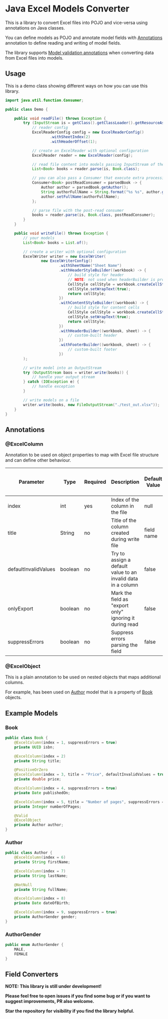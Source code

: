 # Java Excel Models Converter

This is a library to convert Excel files into POJO and vice-versa using annotations on Java classes.

You can define models as POJO and annotate model fields with [Annotations](#annotations) annotation to define 
reading and writing of model fields.

The library supports [Model validation annotations](https://jakarta.ee/specifications/bean-validation/3.0/apidocs/jakarta/validation/constraints/package-summary.html)
when converting data from Excel files into models.

## Usage

This is a demo class showing different ways on how you can use this library.

```java
import java.util.function.Consumer;

public class Demo {

    public void readFile() throws Exception {
        try (InputStream is = getClass().getClassLoader().getResourceAsStream("./test_in.xlsx")) {
            // reader config
            ExcelReaderConfig config = new ExcelReaderConfig()
                    .withSheetIndex(2)
                    .withHeaderOffset(1);

            // create an ExcelReader with optional configuration
            ExcelReader reader = new ExcelReader(config);

            // read file content into models passing InputStream of the file and the type of the model to be converted into
            List<Book> books = reader.parse(is, Book.class);

            // you can also pass a Consumer that execute extra processing after the model has been parsed
            Consumer<Book> postReadConsumer = parsedBook -> {
                Author author = parsedBook.getAuthor();
                String authorFullName = String.format("%s %s", author.getFirstName(), author.getLastName());
                author.setFullName(authorFullName);
            };

            // parse file with the post-read consumer
            books = reader.parse(is, Book.class, postReadConsumer);
        }
    }

    public void writeFile() throws Exception {
        // your models
        List<Book> books = List.of();

        // create a writer with optional configuration
        ExcelWriter writer = new ExcelWriter(
                new ExcelWriterConfig()
                        .withSheetName("Sheet Name")
                        .withHeaderStyleBuilder((workbook) -> {
                            // build style for header
                            // NOTE: not used when headerBuilder is provided
                            CellStyle cellStyle = workbook.createCellStyle();
                            cellStyle.setWrapText(true);
                            return cellStyle;
                        })
                        .withContentStyleBuilder((workbook) -> {
                            // build style for content cells
                            CellStyle cellStyle = workbook.createCellStyle();
                            cellStyle.setWrapText(true);
                            return cellStyle;
                        })
                        .withHeaderBuilder((workbook, sheet) -> {
                            // custom-built header
                        })
                        .withFooterBuilder((workbook, sheet) -> {
                            // custom-built footer
                        })
        );

        // write model into an OutputStream
        try (OutputStream baos = writer.write(books)) {
            // handle your output stream
        } catch (IOException e) {
            // handle exception
        }

        // write models on a file
        writer.write(books, new FileOutputStream("./test_out.xlsx"));
    }
}
```

## Annotations

### @ExcelColumn
Annotation to be used on object properties to map with Excel file structure and can define other behaviour.  

| Parameter            | Type    | Required | Description                                                  | Default Value | Read or Write usage |
|----------------------|---------|----------|--------------------------------------------------------------|---------------|---------------------|
| index                | int     | yes      | Index of the column in the file                              | null          | Both                |
| title                | String  | no       | Title of the column created during write file                | field name    | Write               |
| defaultInvalidValues | boolean | no       | Try to assign a default value to an invalid data in a column | false         | Read                |
| onlyExport           | boolean | no       | Mark the field as "export only" ignoring it during read      | false         | Write               |
| suppressErrors       | boolean | no       | Suppress errors parsing the field                            | false         | Read                |

### @ExcelObject
This is a plain annotation to be used on nested objects that maps additional columns.

For example, has been used on [Author](#author) model that is a property of [Book](#book) objects.

## Example Models

### Book
```java
public class Book {
    @ExcelColumn(index = 1, suppressErrors = true)
    private UUID isbn;

    @ExcelColumn(index = 2)
    private String title;

    @PositiveOrZero
    @ExcelColumn(index = 3, title = "Price", defaultInvalidValues = true)
    private double price;

    @ExcelColumn(index = 4, suppressErrors = true)
    private Date publishedOn;

    @ExcelColumn(index = 5, title = "Number of pages", suppressErrors = true)
    private Integer numberOfPages;

    @Valid
    @ExcelObject
    private Author author;
}
```

### Author
```java
public class Author {
    @ExcelColumn(index = 6)
    private String firstName;

    @ExcelColumn(index = 7)
    private String lastName;

    @NotNull
    private String fullName;

    @ExcelColumn(index = 8)
    private Date dateOfBirth;

    @ExcelColumn(index = 9, suppressErrors = true)
    private AuthorGender gender;
}
```

### AuthorGender
```java
public enum AuthorGender {
    MALE,
    FEMALE
}
```

## Field Converters



**NOTE: This library is still under development!**

**Please feel free to open issues if you find some bug or if you want to suggest improvements, PR also welcome.**

**Star the repository for visibility if you find the library helpful.** 